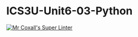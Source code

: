 # ICS3U-Unit6-03-Python

[![Mr Coxall's Super Linter](https://github.com/Troy-Appleby/ICS3UR-Unit1-02-cpp/workflows/Mr%20Coxall's%20Super%20Linter/badge.svg)](https://github.com/Troy-Appleby/ICS3UR-Unit1-02-cpp/actions/)
